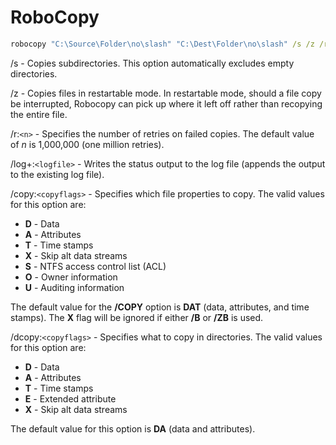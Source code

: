 # RoboCopy

``` cmd
robocopy "C:\Source\Folder\no\slash" "C:\Dest\Folder\no\slash" /s /z /r:3 /copy:DAT /dcopy:DA /log+:"C:\Users\$USER\Desktop\log.txt"
```

/s - Copies subdirectories. This option automatically excludes empty directories.

/z - Copies files in restartable mode. In restartable mode, should a file copy be interrupted, Robocopy can pick up where it left off rather than recopying the entire file.

/r:`<n>` - Specifies the number of retries on failed copies. The default value of _n_ is 1,000,000 (one million retries).

/log+:`<logfile>` - Writes the status output to the log file (appends the output to the existing log file).

/copy:`<copyflags>` - Specifies which file properties to copy. The valid values for this option are:

- **D** - Data
- **A** - Attributes
- **T** - Time stamps
- **X** - Skip alt data streams
- **S** - NTFS access control list (ACL)
- **O** - Owner information
- **U** - Auditing information

The default value for the **/COPY** option is **DAT** (data, attributes, and time stamps). The **X** flag will be ignored if either **/B** or **/ZB** is used.

/dcopy:`<copyflags>` - Specifies what to copy in directories. The valid values for this option are:

- **D** - Data
- **A** - Attributes
- **T** - Time stamps
- **E** - Extended attribute
- **X** - Skip alt data streams

The default value for this option is **DA** (data and attributes).
